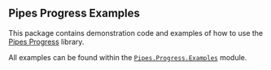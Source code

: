 Pipes Progress Examples
-----------------------

This package contains demonstration code and examples of how to use the [Pipes Progress](https://github.com/jonathanknowles/pipes-progress) library.

All examples can be found within the [`Pipes.Progress.Examples`](https://github.com/jonathanknowles/pipes-progress) module.

